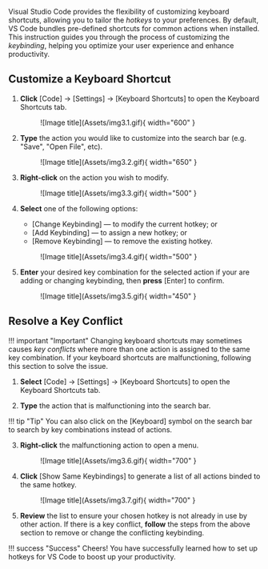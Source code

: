 Visual Studio Code provides the flexibility of customizing keyboard shortcuts, allowing you to tailor the <i>hotkeys</i> to your preferences. By default, VS Code bundles pre-defined shortcuts for common actions when installed. This instruction guides you through the process of customizing the <i>keybinding</i>, helping you optimize your user experience and enhance productivity.

## Customize a Keyboard Shortcut

1. **Click** [Code] → [Settings] → [Keyboard Shortcuts] to open the Keyboard Shortcuts tab.

    <figure markdown="span">
    ![Image title](Assets/img3.1.gif){ width="600" }
    </figure>

2. **Type** the action you would like to customize into the search bar (e.g. "Save", "Open File", etc).
 
    <figure markdown="span">
    ![Image title](Assets/img3.2.gif){ width="650" }
    </figure>

3. **Right-click** on the action you wish to modify.

    <figure markdown="span">
    ![Image title](Assets/img3.3.gif){ width="500" }
    </figure>

4. **Select** one of the following options:
    - [Change Keybinding] — to modify the current hotkey; or
    - [Add Keybinding] — to assign a new hotkey; or
    - [Remove Keybinding] — to remove the existing hotkey.

    <figure markdown="span">
    ![Image title](Assets/img3.4.gif){ width="500" }
    </figure>

5. **Enter** your desired key combination for the selected action if your are adding or changing keybinding, then **press** [Enter] to confirm.

    <figure markdown="span">
    ![Image title](Assets/img3.5.gif){ width="450" }
    </figure>

## Resolve a Key Conflict

!!! important "Important"
    Changing keyboard shortcuts may sometimes causes <i>key conflicts</i> where more than one action is assigned to the same key combination. If your keyboard shortcuts are malfunctioning, following this section to solve the issue.

1. **Select** [Code] → [Settings] → [Keyboard Shortcuts] to open the Keyboard Shortcuts tab.

2. **Type** the action that is malfunctioning into the search bar.

!!! tip "Tip"
    You can also click on the [Keyboard] symbol on the search bar to search by key combinations instead of actions.

3. **Right-click** the malfunctioning action to open a menu.

    <figure markdown="span">
    ![Image title](Assets/img3.6.gif){ width="700" }
    </figure>

4. **Click** [Show Same Keybindings] to generate a list of all actions binded to the same hotkey.

    <figure markdown="span">
    ![Image title](Assets/img3.7.gif){ width="700" }
    </figure>

5. **Review** the list to ensure your chosen hotkey is not already in use by other action. If there is a key conflict, **follow** the steps from the above section to remove or change the conflicting keybinding.

!!! success "Success"
    Cheers! You have successfully learned how to set up hotkeys for VS Code to boost up your productivity.